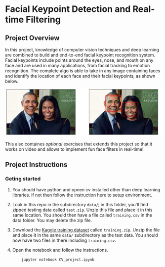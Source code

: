 [//]: # (Image References)

[image1]: ./images/obamas_with_keypoints.png "Facial Keypoint Detection"

# Facial Keypoint Detection and Real-time Filtering

## Project Overview

 In this project, knowledge of computer vision techniques and deep learning are combined to build and end-to-end facial keypoint recognition system. Facial keypoints include points around the eyes, nose, and mouth on any face and are used in many applications, from facial tracking to emotion recognition. The complete algo is able to take in any image containing faces and identify the location of each face and their facial keypoints, as shown below.

![Facial Keypoint Detection][image1]

This also containes *optional* exercises that extends this project so that it works on video and allows to implement fun face filters in real-time!


## Project Instructions

### Geting started

1. You should have python and opnen cv installed other than deep learning libraries. if not then follow the instruction here to setup environment.

2. Look in this repo in the subdirectory `data/`; in this folder, you'll find zipped testing data called `test.zip`. Unzip this file and place it in this same location. You should then have a file called `training.csv` in the data folder. You may delete the zip file.

3. Download the [Kaggle training dataset](https://www.kaggle.com/c/facial-keypoints-detection/data) called `training.zip`.  Unzip the file and place it in the same `data/` subdirectory as the test data. You should now have two files in there including `training.csv`. 

4. Open the notebook and follow the instructions.
	
	```
		jupyter notebook CV_project.ipynb
	```


